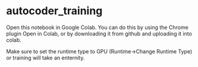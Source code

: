 # autocoder_training

Open this notebook in Google Colab. You can do this by using the Chrome plugin Open in Colab,
or by downloading it from github and uploading it into colab.

Make sure to set the runtime type to GPU (Runtime->Change Runtime Type) or training will take
an enternity.

